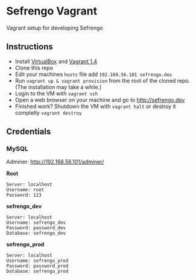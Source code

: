 Sefrengo Vagrant
================

Vagrant setup for developing Sefrengo

## Instructions

- Install [VirtualBox](https://www.virtualbox.org/wiki/Downloads) and [Vagrant 1.4](http://www.vagrantup.com/downloads.html)
- Clone this repo
- Edit your machines `hosts` file add `192.168.56.101 sefrengo.dev`
- Run `vagrant up & vagrant provision` from the root of the cloned repo. (The installation may take a while.)
- Login to the VM with `vagrant ssh`
- Open a web browser on your machine and go to <http://sefrengo.dev>
- Finished work? Shutdown the VM with `vagrant halt` or destroy it completly `vagrant destroy`

## Credentials

### MySQL

Adminer: <http://192.168.56.101/adminer/>

**Root**
```
Server: localhost
Username: root
Password: 123
```

**sefrengo_dev**
```
Server: localhost
Username: sefrengo_dev
Password: password_dev
Database: sefrengo_dev
```

**sefrengo_prod**
```
Server: localhost
Username: sefrengo_prod
Password: password_prod
Database: sefrengo_prod
```
